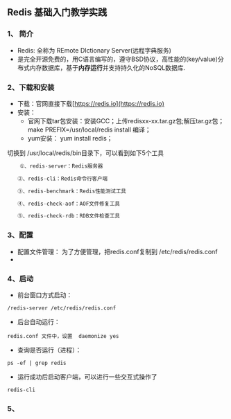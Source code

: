 Redis 基础入门教学实践
--------------
### 1、 简介
* Redis: 全称为 REmote DIctionary Server(远程字典服务)
* 是完全开源免费的，用C语言编写的，遵守BSD协议，高性能的(key/value)分布式内存数据库，基于**内存运行**并支持持久化的NoSQL数据库.

### 2、下载和安装
* 下载：官网直接下载[https://redis.io](https://redis.io)
* 安装：
  * 官网下载tar包安装：安装GCC；上传redisxx-xx.tar.gz包;解压tar.gz包；make PREFIX=/usr/local/redis install 编译；
  * yum安装： yum install redis；

切换到 /usr/local/redis/bin目录下，可以看到如下5个工具
``` Java
    ①、redis-server：Redis服务器

　　②、redis-cli：Redis命令行客户端

　　③、redis-benchmark：Redis性能测试工具

　　④、redis-check-aof：AOF文件修复工具

　　⑤、redis-check-rdb：RDB文件检查工具
```

### 3、配置
* 配置文件管理： 为了方便管理，把redis.conf复制到 /etc/redis/redis.conf
* 


### 4、启动
* 前台窗口方式启动：
```
/redis-server /etc/redis/redis.conf
```
* 后台自动运行：
```
redis.conf 文件中，设置  daemonize yes
```
* 查询是否运行（进程）：
```
ps -ef | grep redis
```
* 运行成功后启动客户端，可以进行一些交互式操作了
```
redis-cli
```

### 5、
